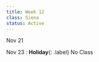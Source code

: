 ```yaml
---
title: Week 12
class: Siena
status: Active
---
```


Nov 21


Nov 23
: **Holiday**{: .label} No Class

